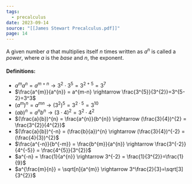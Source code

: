```yaml
---
tags:
  - precalculus
date: 2023-09-14
source: "[[James Stewart Precalculus.pdf]]"
page: 14
---
```

A given number $a$ that multiplies itself $n$ times written as $a^{n}$ is called a *power*, where $a$ is the *base* and *n*, the exponent.

#### Definitions:
- $a^{m}a^{n} = a^{m+n} \rightarrow 3^{2} \cdot 3^{5}= 3^{2+5}=3^7$  
- $\frac{a^{m}}{a^{n}} = a^{m-n} \rightarrow \frac{3^{5}}{3^{2}}=3^{5-2}=3^3$ 
- $(a^{m})^{n} = a^{mn} \rightarrow (3^{2})^{5} = 3^{2 \cdot 5} = 3^{10}$ 
- $(ab)^{n}=a^{n}b^{n} \rightarrow (3\cdot 4)^{2} = 3^{2}\cdot4^{2}$ 
- $(\frac{a}{b})^{n} = \frac{a^{n}}{b^{n}} \rightarrow (\frac{3}{4})^{2} = \frac{3^{2}}{4^{2}}$ 
- $(\frac{a}{b})^{-n} = (\frac{b}{a})^{n} \rightarrow (\frac{3}{4})^{-2} = (\frac{4}{3})^{2}$
- $\frac{a^{-n}}{b^{-m}} = \frac{b^{m}}{a^{n}} \rightarrow \frac{3^{-2}}{4^{-5}} = \frac{4^{5}}{3^{2}}$ 
- $a^{-n} = \frac{1}{a^{n}} \rightarrow 3^{-2} = \frac{1}{3^{2}}=\frac{1}{9}$ 
- $a^{\frac{m}{n}} = \sqrt[n]{a^{m}} \rightarrow 3^\frac{2}{3}=\sqrt[3]{3^{2}}$     
 







